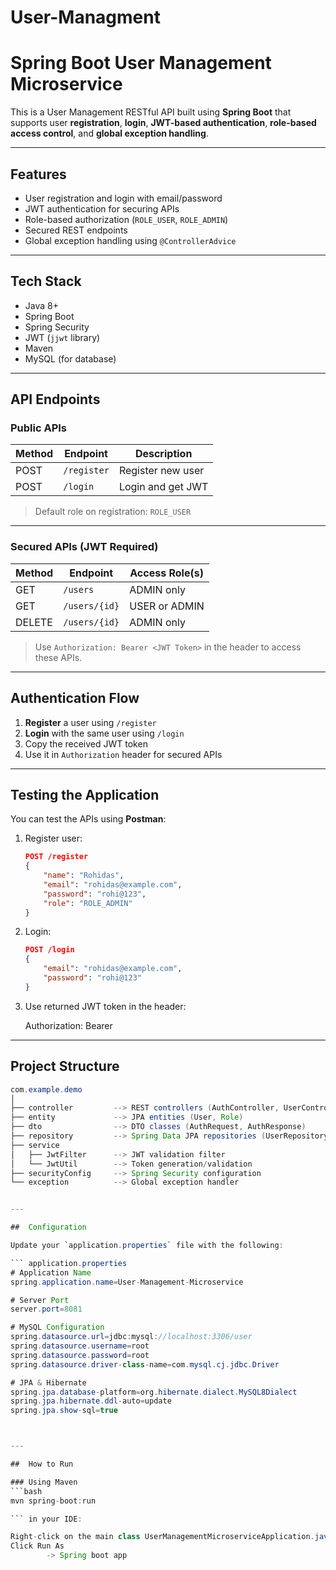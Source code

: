 # User-Managment
#  Spring Boot User Management Microservice

This is a User Management RESTful API built using **Spring Boot** that supports user **registration**, **login**, **JWT-based authentication**, **role-based access control**, and **global exception handling**.

---

##  Features

-  User registration and login with email/password
-  JWT authentication for securing APIs
-  Role-based authorization (`ROLE_USER`, `ROLE_ADMIN`)
-  Secured REST endpoints
-  Global exception handling using `@ControllerAdvice`

---

##  Tech Stack

- Java 8+
- Spring Boot
- Spring Security
- JWT (`jjwt` library)
- Maven
- MySQL (for database)

---

##  API Endpoints

###  Public APIs

| Method | Endpoint     | Description         |
|--------|--------------|---------------------|
| POST   | `/register`  | Register new user   |
| POST   | `/login`     | Login and get JWT   |

>  Default role on registration: `ROLE_USER`

---

###  Secured APIs (JWT Required)

| Method | Endpoint         | Access Role(s)     |
|--------|------------------|--------------------|
| GET    | `/users`         | ADMIN only         |
| GET    | `/users/{id}`    | USER or ADMIN      |
| DELETE | `/users/{id}`    | ADMIN only         |

> Use `Authorization: Bearer <JWT Token>` in the header to access these APIs.

---

##  Authentication Flow

1. **Register** a user using `/register`
2. **Login** with the same user using `/login`
3. Copy the received JWT token
4. Use it in `Authorization` header for secured APIs

---

##  Testing the Application

You can test the APIs using **Postman**:

1. Register user:
    ```json
    POST /register
    {
        "name": "Rohidas",
        "email": "rohidas@example.com",
        "password": "rohi@123",
        "role": "ROLE_ADMIN"
    }
    ```

2. Login:
    ```json
    POST /login
    {
        "email": "rohidas@example.com",
        "password": "rohi@123"
    }
    ```

3. Use returned JWT token in the header:
    
    Authorization: Bearer <token>
    

---

##  Project Structure

```java
com.example.demo
│
├── controller         --> REST controllers (AuthController, UserController)
├── entity             --> JPA entities (User, Role)
├── dto                --> DTO classes (AuthRequest, AuthResponse)
├── repository         --> Spring Data JPA repositories (UserRepository)
├── service
│   ├── JwtFilter      --> JWT validation filter
│   └── JwtUtil        --> Token generation/validation
├── securityConfig     --> Spring Security configuration
└── exception          --> Global exception handler


---

##  Configuration

Update your `application.properties` file with the following:

``` application.properties
# Application Name
spring.application.name=User-Management-Microservice

# Server Port
server.port=8081

# MySQL Configuration
spring.datasource.url=jdbc:mysql://localhost:3306/user
spring.datasource.username=root
spring.datasource.password=root
spring.datasource.driver-class-name=com.mysql.cj.jdbc.Driver

# JPA & Hibernate
spring.jpa.database-platform=org.hibernate.dialect.MySQL8Dialect
spring.jpa.hibernate.ddl-auto=update
spring.jpa.show-sql=true



---

##  How to Run

### Using Maven
```bash
mvn spring-boot:run

``` in your IDE:

Right-click on the main class UserManagementMicroserviceApplication.java
Click Run As
        -> Spring boot app

